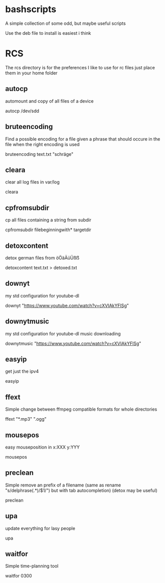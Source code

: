 # bashscripts
A simple collection of some odd, but maybe useful scripts

Use the deb file to install is easiest i think

# RCS
The rcs directory is for the preferences I like to use for rc files just place them in your home folder

## autocp
automount and copy of all files of a device

autocp /dev/sdd
## bruteencoding
Find a possible encoding for a file given a phrase that should occure in the file when the right encoding is used

bruteencoding text.txt "schräge"
## cleara
clear all log files in var/log

cleara
## cpfromsubdir
cp all files containing a string from subdir

cpfromsubdir filebeginningwith* targetdir 
## detoxcontent
detox german files from öÖäÄüÜßẞ

detoxcontent text.txt > detoxed.txt
## downyt
my std configuration for youtube-dl

downyt "https://www.youtube.com/watch?v=cXVIAkYFlSg"
## downytmusic
my std configuration for youtube-dl music downloading

downytmusic "https://www.youtube.com/watch?v=cXVIAkYFlSg"
## easyip
get just the ipv4

easyip
## ffext
Simple change between ffmpeg compatible formats for whole directories

ffext "*.mp3" ".ogg"
## mousepos
easy mouseposition in x:XXX y:YYY

mousepos
## preclean
Simple remove an prefix of a filename (same as rename "s/delphrase(.*)/$1/") but with tab autocompletion) (detox may be useful)

preclean
## upa
update everything for lasy people

upa
## waitfor
Simple time-planning tool

waitfor 0300
